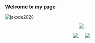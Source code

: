 ### Welcome to my page

<p align="left"> <img src="https://komarev.com/ghpvc/?username=jakode2020&color=blueviolet" alt="jakode2020" /> </p>

<p align="center">
<a href="https://github.com/anuraghazra/github-readme-stats">
<img align="center" src="https://github-readme-stats.vercel.app/api?username=jakode2020&count_private=true&show_icons=true&theme=dark" />
</a>
</p>

<p align="center">
<a href="https://github.com/anuraghazra/github-readme-stats">
<img align="center" src="https://github-readme-stats.vercel.app/api/top-langs/?username=jakode2020&layout=compact&theme=dark" />
</a>
<a href="https://github.com/anuraghazra/github-readme-stats">
<img align="center" style="padding-left: 20px" src="https://github-readme-stats.vercel.app/api/wakatime?username=jakode2020&theme=dark&layout=compact" />
</a>
</p>
